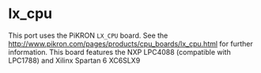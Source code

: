# lx\_cpu

This port uses the PiKRON `LX_CPU` board. See the
<http://www.pikron.com/pages/products/cpu_boards/lx_cpu.html> for
further information. This board features the NXP LPC4088 (compatible
with LPC1788) and Xilinx Spartan 6 XC6SLX9
